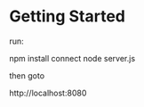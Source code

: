 Getting Started
===============

run:

npm install connect
node server.js

then goto

http://localhost:8080
